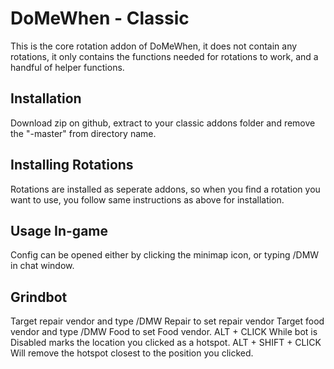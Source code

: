 # DoMeWhen - Classic
This is the core rotation addon of DoMeWhen, it does not contain any rotations, it only contains the functions needed for rotations to work, and a handful of helper functions.

## Installation
Download zip on github, extract to your classic addons folder and remove the "-master" from directory name.

## Installing Rotations
Rotations are installed as seperate addons, so when you find a rotation you want to use, you follow same instructions as above for installation.

## Usage In-game
Config can be opened either by clicking the minimap icon, or typing /DMW in chat window.

## Grindbot
Target repair vendor and type /DMW Repair to set repair vendor
Target food vendor and type /DMW Food to set Food vendor.
ALT + CLICK While bot is Disabled marks the location you clicked as a hotspot.
ALT + SHIFT + CLICK Will remove the hotspot closest to the position you clicked.
